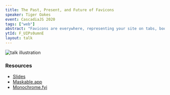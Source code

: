 ```yaml
---
title: The Past, Present, and Future of Favicons
speaker: Tiger Oakes
event: CascadiaJS 2020
tags: ["web"]
abstract: "Favicons are everywhere, representing your site on tabs, bookmarks, home screens, and more. Did you know favicons were snuck into Internet Explorer, how Apple was once a major proponent for web apps, or that a single icon design can automatically fit alongside other mobile apps on any device? Let's dive into the history and future of website icons, and show you how to make your website and PWA icons shine on a variety of screens."
ytId: F_UIPs0umnE
layout: talk
---
```

![talk illustration](https://2020.cascadiajs.com/images/speakers/tiger-oakes-illustration.png)

### Resources

- [Slides](https://docs.google.com/presentation/d/1Lj7xbupCTA2jHv5-ve4XLNHAulG0K-7Nx5gsZqb0qU4/edit)
- [Maskable.app](https://maskable.app)
- [Monochrome.fyi](https://monochrome.fyi)